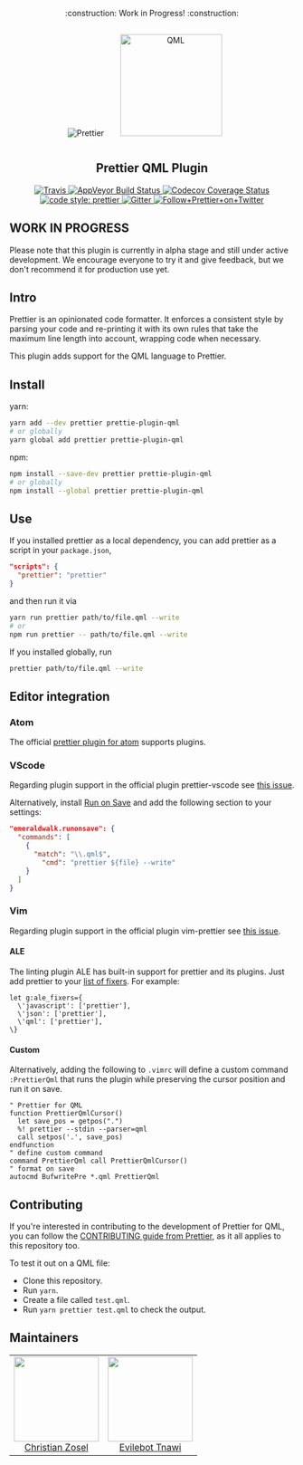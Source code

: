 <p align="center">
    :construction: Work in Progress! :construction:
</p>

<div align="center">
<img alt="Prettier"
  src="https://raw.githubusercontent.com/prettier/prettier-logo/master/images/prettier-icon-light.png">
<img alt="QML" height="180" hspace="25" vspace="15"
  src="https://upload.wikimedia.org/wikipedia/commons/thumb/0/0b/Qt_logo_2016.svg/langfr-330px-Qt_logo_2016.svg.png">
</div>

<h2 align="center">Prettier QML Plugin</h2>

<p align="center">
  <a href="https://travis-ci.org/oltodo/prettier-plugin-qml/">
    <img alt="Travis" src="https://img.shields.io/travis/oltodo/prettier-plugin-qml/master.svg?style=flat-square&label=Travis+CI">
  </a>
  <a href="https://ci.appveyor.com/project/oltodo/prettier-plugin-qml">
    <img alt="AppVeyor Build Status" src="https://img.shields.io/appveyor/ci/oltodo/prettier-plugin-qml.svg?style=flat-square&label=AppVeyor">
  </a>
  <a href="https://www.npmjs.com/package/@oltodprettie-plugin-qml
    <img alt="npm version" src="https://img.shields.io/npm/v/plugin-prettier-qml.svg?stylprettie-plugin-qml
  </a>
  <a href="https://codecov.io/gh/oltodo/prettier-plugin-qml">
    <img alt="Codecov Coverage Status" src="https://img.shields.io/codecov/c/github/oltodo/prettier-plugin-qml.svg?style=flat-square">
  </a>
  <!-- <a href="https://www.npmjs.com/package/@oltodprettie-plugin-qml
    <img alt="monthly downloads" src="https://img.shields.io/npm/dm/plugin-prettier-qml.svg?stylprettie-plugin-qml
  </a> -->
  <a href="#badge">
    <img alt="code style: prettier" src="https://img.shields.io/badge/code_style-prettier-ff69b4.svg?style=flat-square">
  </a>
  <a href="https://gitter.im/jlongster/prettier">
    <img alt="Gitter" src="https://img.shields.io/gitter/room/jlongster/prettier.svg?style=flat-square">
  </a>
  <a href="https://twitter.com/PrettierCode">
    <img alt="Follow+Prettier+on+Twitter" src="https://img.shields.io/twitter/follow/prettiercode.svg?label=follow+prettier&style=flat-square">
  </a>
</p>

## WORK IN PROGRESS

Please note that this plugin is currently in alpha stage and still under active development. We encourage everyone to try it and give feedback, but we don't recommend it for production use yet.

## Intro

Prettier is an opinionated code formatter. It enforces a consistent style by parsing your code and re-printing it with its own rules that take the maximum line length into account, wrapping code when necessary.

This plugin adds support for the QML language to Prettier.

## Install

yarn:

```bash
yarn add --dev prettier prettie-plugin-qml
# or globally
yarn global add prettier prettie-plugin-qml
```

npm:

```bash
npm install --save-dev prettier prettie-plugin-qml
# or globally
npm install --global prettier prettie-plugin-qml
```

## Use

If you installed prettier as a local dependency, you can add prettier as a script in your `package.json`,

```json
"scripts": {
  "prettier": "prettier"
}
```

and then run it via

```bash
yarn run prettier path/to/file.qml --write
# or
npm run prettier -- path/to/file.qml --write
```

If you installed globally, run

```bash
prettier path/to/file.qml --write
```

## Editor integration

### Atom

The official [prettier plugin for atom](https://github.com/prettier/prettier-atom) supports plugins.

### VScode

Regarding plugin support in the official plugin prettier-vscode see [this issue](https://github.com/prettier/prettier-vscode/issues/395).

Alternatively, install [Run on Save](https://marketplace.visualstudio.com/items?itemName=emeraldwalk.RunOnSave) and add the following section to your settings:

```json
"emeraldwalk.runonsave": {
  "commands": [
    {
      "match": "\\.qml$",
        "cmd": "prettier ${file} --write"
    }
  ]
}
```

### Vim

Regarding plugin support in the official plugin vim-prettier see [this issue](https://github.com/prettier/vim-prettier/issues/119).

#### ALE

The linting plugin ALE has built-in support for prettier and its plugins. Just add prettier to your [list of fixers](https://github.com/w0rp/ale#2ii-fixing). For example:

```vim
let g:ale_fixers={
  \'javascript': ['prettier'],
  \'json': ['prettier'],
  \'qml': ['prettier'],
\}
```

#### Custom

Alternatively, adding the following to `.vimrc` will define a custom command `:PrettierQml` that runs the plugin while preserving the cursor position and run it on save.

```vim
" Prettier for QML
function PrettierQmlCursor()
  let save_pos = getpos(".")
  %! prettier --stdin --parser=qml
  call setpos('.', save_pos)
endfunction
" define custom command
command PrettierQml call PrettierQmlCursor()
" format on save
autocmd BufwritePre *.qml PrettierQml
```

## Contributing

If you're interested in contributing to the development of Prettier for QML, you can follow the [CONTRIBUTING guide from Prettier](https://github.com/prettier/prettier/blob/master/CONTRIBUTING.md), as it all applies to this repository too.

To test it out on a QML file:

- Clone this repository.
- Run `yarn`.
- Create a file called `test.qml`.
- Run `yarn prettier test.qml` to check the output.

## Maintainers

<table>
  <tbody>
    <tr>
      <td align="center">
        <a href="https://github.com/czosel">
          <img width="150" height="150" src="https://github.com/czosel.png?v=3&s=150">
          </br>
          Christian Zosel
        </a>
      </td>
      <td align="center">
        <a href="https://github.com/evilebottnawi">
          <img width="150" height="150" src="https://github.com/evilebottnawi.png?v=3&s=150">
          </br>
          Evilebot Tnawi
        </a>
      </td>
    </tr>
  <tbody>
</table>
